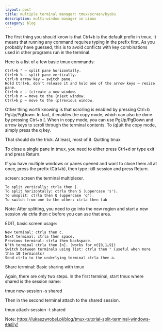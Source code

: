 ```yaml
---
layout: post
title: multiple terminal manager: tmux/screen/byobu
description: multi-window manager in Linux
category: blog
---
```


The first thing you should know is that Ctrl+b is the default prefix in tmux. It means that running any command requires typing in the prefix first. As you probably have guessed, this is to avoid conflicts with key combinations used in other programs run in the terminal.

Here is a list of a few basic tmux commands:

    Ctrl+b " — split pane horizontally.
    Ctrl+b % — split pane vertically.
    Ctrl+b arrow key — switch pane.
    Hold Ctrl+b, don’t release it and hold one of the arrow keys — resize pane.
    Ctrl+b c — (c)reate a new window.
    Ctrl+b n — move to the (n)ext window.
    Ctrl+b p — move to the (p)revious window.

Other thing worth knowing is that scrolling is enabled by pressing Ctrl+b PgUp/PgDown. In fact, it enables the copy mode, which can also be done by pressing Ctrl+b [. When in copy mode, you can use PgUp/PgDown and arrow keys to scroll through the terminal contents. To (q)uit the copy mode, simply press the q key.

That should do the trick. At least, most of it.
Quitting tmux

To close a single pane in tmux, you need to either press Ctrl+d or type exit and press Return.

If you have multiple windows or panes opened and want to close them all at once, press the prefix (Ctrl+b), then type :kill-session and press Return.


screen:
screen the terminal multiplexer.

    To split vertically: ctrla then |.
    To split horizontally: ctrla then S (uppercase 's').
    To unsplit: ctrla then Q (uppercase 'q').
    To switch from one to the other: ctrla then tab

Note: After splitting, you need to go into the new region and start a new session via ctrla then c before you can use that area.

EDIT, basic screen usage:

    New terminal: ctrla then c.
    Next terminal: ctrla then space.
    Previous terminal: ctrla then backspace.
    N'th terminal ctrla then [n]. (works for n∈{0,1…9})
    Switch between terminals using list: ctrla then " (useful when more than 10 terminals)
    Send ctrla to the underlying terminal ctrla then a.

Share terminal:
Basic sharing with tmux

Again, there are only two steps. In the first terminal, start tmux where shared is the session name:

tmux new-session -s shared

Then in the second terminal attach to the shared session.

tmux attach-session -t shared 

Note:
https://lukaszwrobel.pl/blog/tmux-tutorial-split-terminal-windows-easily/

[Shannonh]:    https://github.com/xhan-shannon "xhan-shannon"
